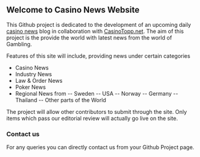 ## Welcome to Casino News Website

This Github project is dedicated to the development of an upcoming daily [casino news](https://www.thecasinodaily.com) blog in collaboration with [CasinoTopp.net](https://casinotopp.net). The aim of this project is the provide the world with latest news from the world of Gambling.

Features of this site will include, providing news under certain categories

- Casino News
- Industry News
- Law & Order News
- Poker News
- Regional News from
-- Sweden
-- USA
-- Norway
-- Germany
-- Thailand
-- Other parts of the World

The project will allow other contributors to submit through the site. Only items which pass our editorial review will actually go live on the site.

### Contact us

For any queries you can directly contact us from your Github Project page.
